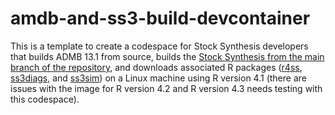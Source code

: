 # amdb-and-ss3-build-devcontainer
This is a template to create a codespace for Stock Synthesis developers that builds ADMB 13.1 from source, builds the [Stock Synthesis from the main branch of the repository](https://github.com/nmfs-stock-synthesis/stock-synthesis/releases/download/v3.30.21/ss_linux), and downloads associated R packages ([r4ss](https://github.com/r4ss/r4ss), [ss3diags](https://github.com/PIFSCstockassessments/ss3diags), and [ss3sim](https://github.com/ss3sim/ss3sim)) on a Linux machine using R version 4.1 (there are issues with the image for R version 4.2 and R version 4.3 needs testing with this codespace).
